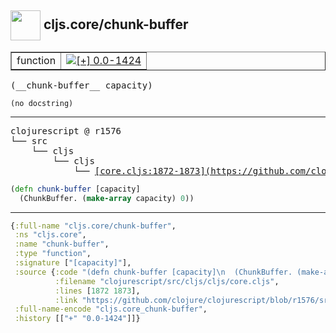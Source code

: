 ## <img width="48px" valign="middle" src="http://i.imgur.com/Hi20huC.png"> cljs.core/chunk-buffer

 <table border="1">
<tr>
<td>function</td>
<td><a href="https://github.com/cljsinfo/api-refs/tree/0.0-1424"><img valign="middle" alt="[+] 0.0-1424" src="https://img.shields.io/badge/+-0.0--1424-lightgrey.svg"></a> </td>
</tr>
</table>

 <samp>
(__chunk-buffer__ capacity)<br>
</samp>

```
(no docstring)
```

---

 <pre>
clojurescript @ r1576
└── src
    └── cljs
        └── cljs
            └── <ins>[core.cljs:1872-1873](https://github.com/clojure/clojurescript/blob/r1576/src/cljs/cljs/core.cljs#L1872-L1873)</ins>
</pre>

```clj
(defn chunk-buffer [capacity]
  (ChunkBuffer. (make-array capacity) 0))
```


---

```clj
{:full-name "cljs.core/chunk-buffer",
 :ns "cljs.core",
 :name "chunk-buffer",
 :type "function",
 :signature ["[capacity]"],
 :source {:code "(defn chunk-buffer [capacity]\n  (ChunkBuffer. (make-array capacity) 0))",
          :filename "clojurescript/src/cljs/cljs/core.cljs",
          :lines [1872 1873],
          :link "https://github.com/clojure/clojurescript/blob/r1576/src/cljs/cljs/core.cljs#L1872-L1873"},
 :full-name-encode "cljs.core_chunk-buffer",
 :history [["+" "0.0-1424"]]}

```
